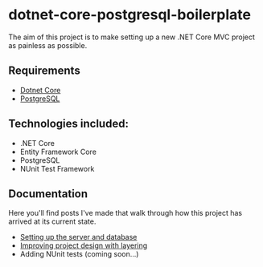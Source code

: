 # dotnet-core-postgresql-boilerplate

The aim of this project is to make setting up a new .NET Core MVC project as painless as possible.

## Requirements
* [Dotnet Core](https://www.microsoft.com/net/core)
* [PostgreSQL](https://www.postgresql.org/download/linux/ubuntu/)

## Technologies included:
* .NET Core
* Entity Framework Core
* PostgreSQL
* NUnit Test Framework

## Documentation
Here you'll find posts I've made that walk through how this project has arrived at its current state.  

* [Setting up the server and database](https://medium.com/@mikezrimsek/setting-up-a-net-core-server-with-entity-framework-core-using-a-postgresql-database-242438f7d9c3)
* [Improving project design with layering](https://medium.com/@mikezrimsek/using-layering-to-improve-your-projects-underlying-design-b3c596f8f349)
* Adding NUnit tests (coming soon...)